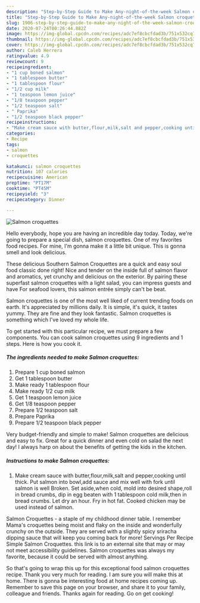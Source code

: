 ```yaml
---
description: "Step-by-Step Guide to Make Any-night-of-the-week Salmon croquettes"
title: "Step-by-Step Guide to Make Any-night-of-the-week Salmon croquettes"
slug: 1906-step-by-step-guide-to-make-any-night-of-the-week-salmon-croquettes
date: 2020-07-24T00:26:44.882Z
image: https://img-global.cpcdn.com/recipes/adc7ef8cbcfdad3b/751x532cq70/salmon-croquettes-recipe-main-photo.jpg
thumbnail: https://img-global.cpcdn.com/recipes/adc7ef8cbcfdad3b/751x532cq70/salmon-croquettes-recipe-main-photo.jpg
cover: https://img-global.cpcdn.com/recipes/adc7ef8cbcfdad3b/751x532cq70/salmon-croquettes-recipe-main-photo.jpg
author: Caleb Herrera
ratingvalue: 4.9
reviewcount: 9
recipeingredient:
- "1 cup boned salmon"
- "1 tablespoon butter"
- "1 tablespoon flour"
- "1/2 cup milk"
- "1 teaspoon lemon juice"
- "1/8 teaspoon pepper"
- "1/2 teaspoon salt"
- " Paprika"
- "1/2 teaspoon black pepper"
recipeinstructions:
- "Make cream sauce with butter,flour,milk,salt and pepper,cooking until thick. Put salmon into bowl,add sauce and mix well with fork until salmon is well Broken. Set aside,when cold, mold into desired shape,roll in bread crumbs, dip in egg beaten with 1 tablespoon cold milk,then in bread crumbs. Let dry an hour. Fry in hot fat. Cooked chicken may be used instead of salmon."
categories:
- Recipe
tags:
- salmon
- croquettes

katakunci: salmon croquettes 
nutrition: 107 calories
recipecuisine: American
preptime: "PT17M"
cooktime: "PT45M"
recipeyield: "3"
recipecategory: Dinner

---
```



![Salmon croquettes](https://img-global.cpcdn.com/recipes/adc7ef8cbcfdad3b/751x532cq70/salmon-croquettes-recipe-main-photo.jpg)

Hello everybody, hope you are having an incredible day today. Today, we're going to prepare a special dish, salmon croquettes. One of my favorites food recipes. For mine, I'm gonna make it a little bit unique. This is gonna smell and look delicious.

These delicious Southern Salmon Croquettes are a quick and easy soul food classic done right! Nice and tender on the inside full of salmon flavor and aromatics, yet crunchy and delicious on the exterior. By pairing these superfast salmon croquettes with a light salad, you can impress guests and have For seafood lovers, this salmon entrée simply can&#39;t be beat.

Salmon croquettes is one of the most well liked of current trending foods on earth. It's appreciated by millions daily. It is simple, it's quick, it tastes yummy. They are fine and they look fantastic. Salmon croquettes is something which I've loved my whole life.


To get started with this particular recipe, we must prepare a few components. You can cook salmon croquettes using 9 ingredients and 1 steps. Here is how you cook it.

<!--inarticleads1-->

##### The ingredients needed to make Salmon croquettes:

1. Prepare 1 cup boned salmon
1. Get 1 tablespoon butter
1. Make ready 1 tablespoon flour
1. Make ready 1/2 cup milk
1. Get 1 teaspoon lemon juice
1. Get 1/8 teaspoon pepper
1. Prepare 1/2 teaspoon salt
1. Prepare  Paprika
1. Prepare 1/2 teaspoon black pepper


Very budget-friendly and simple to make! Salmon croquettes are delicious and easy to fix. Great for a quick dinner and even cold on salad the next day! I always harp on about the benefits of getting the kids in the kitchen. 

<!--inarticleads2-->

##### Instructions to make Salmon croquettes:

1. Make cream sauce with butter,flour,milk,salt and pepper,cooking until thick. Put salmon into bowl,add sauce and mix well with fork until salmon is well Broken. Set aside,when cold, mold into desired shape,roll in bread crumbs, dip in egg beaten with 1 tablespoon cold milk,then in bread crumbs. Let dry an hour. Fry in hot fat. Cooked chicken may be used instead of salmon.


Salmon Croquettes - a staple of my childhood dinner table. I remember Mama&#39;s croquettes being moist and flaky on the inside and wonderfully crunchy on the outside. They are served with a slightly spicy sriracha dipping sauce that will keep you coming back for more! Servings Per Recipe Simple Salmon Croquettes. this link is to an external site that may or may not meet accessibility guidelines. Salmon croquettes was always my favorite, because it could be served with almost anything. 

So that's going to wrap this up for this exceptional food salmon croquettes recipe. Thank you very much for reading. I am sure you will make this at home. There is gonna be interesting food at home recipes coming up. Remember to save this page on your browser, and share it to your family, colleague and friends. Thanks again for reading. Go on get cooking!

